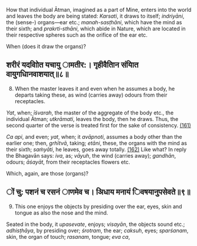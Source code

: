 How that individual Ātman, imagined as a part of Mine, enters into the world and leaves the body are being stated: *Karsati*, it draws to itself; *indriyāni*, the (sense-) organs—ear etc.; *manah-sasṭhāni*, which have the mind as their sixth; and *prakrti-sthāni*, which abide in Nature, which are located in their respective spheres such as the orifice of the ear etc.

When (does it draw the organs)?

## शरीरं यदवाोित यचायु ामतीर:। गृहीवैतािन संयाित वायुगधािनवाशयात्॥८॥

8. When the master leaves it and even when he assumes a body, he departs taking these, as wind (carries away) odours from their receptacles.

*Yat*, when; *īśvarah*, the master of the aggregate of the body etc., the individual Ātman; *utkrāmati*, leaves the body, then he draws. Thus, the second quarter of the verse is treated first for the sake of consistency. [\(161\)](#page--1-0)

*Ca api*, and even; *yat*, when; it *avāpnoti*, assumes a body other than the earlier one; then, *grhītvā*, taking; *etāni*, these, the organs with the mind as their sixth; *saṁyāti*, he leaves, goes away totally. [\(162\)](#page--1-1) Like what? In reply the Bhagavān says: *iva*, as; *vāyuh*, the wind (carries away); *gandhān*, odours; *āśayāt*, from their receptacles flowers etc.

Which, again, are those (organs)?

## ों चु: पशनं च रसनं ाणमेव च। अिधाय मनायं िवषयानुपसेवते॥९॥

9. This one enjoys the objects by presiding over the ear, eyes, skin and tongue as also the nose and the mind.

Seated in the body, it *upasevate*, enjoys; *visayān*, the objects sound etc.; *adhisṭhāya*, by presiding over; *śrotram*, the ear; *caksuh*, eyes; *sparśanam*, skin, the organ of touch; *rasanam*, tongue; *eva ca*,